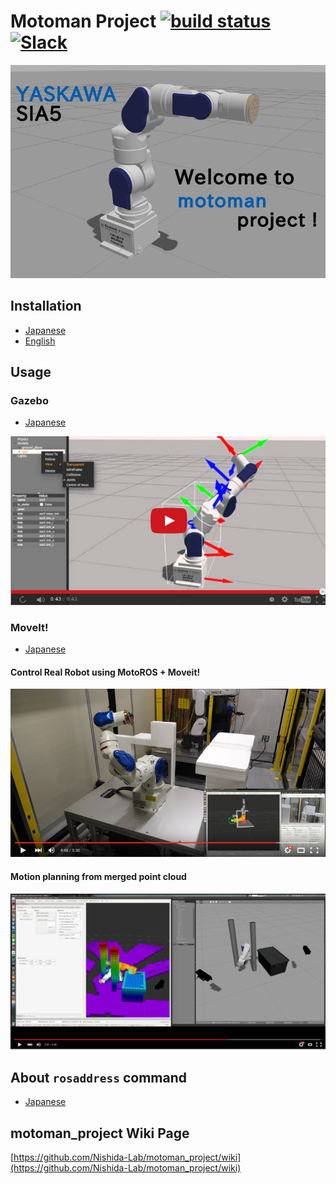 # Motoman Project [![build status](https://gitlab.com/MoriKen254/motoman_project/badges/add-gitlabci-indigo/build.svg)](https://gitlab.com/MoriKen254/motoman_project/commits/add-gitlabci-indigo) [![Slack](https://img.shields.io/badge/slack-nishida--lab-dda0dd.svg)](http://nishida-lab.slack.com)

![SIA5](.image/sia5.png)
## Installation
* [Japanese](https://github.com/Nishida-Lab/motoman_project/wiki/Installation-%5BJapanese%5D)
* [English](https://github.com/Nishida-Lab/motoman_project/wiki/Installation-%5BEnglish%5D)

## Usage
### Gazebo
* [Japanese](https://github.com/Nishida-Lab/motoman_project/wiki/Gazebo-%5BJapanese%5D)

[![SIA5_gazebo](.image/gazebo_youtube.png)](http://www.youtube.com/watch?v=FJFXUtZzpJA)

### MoveIt!
* [Japanese](https://github.com/Nishida-Lab/motoman_project/wiki/MoveIt!-%5BJapanese%5D)

#### Control Real Robot using MotoROS + Moveit!
[![img](.image/moveit_youtube.png)](https://youtu.be/WvK1FSl2GSg)

#### Motion planning from merged point cloud
[![img](.image/multi_kinect_youtube.png)](https://youtu.be/WFr2TgGqnDg)

## About `rosaddress` command
* [Japanese](https://github.com/Nishida-Lab/motoman_project/wiki/About-rosaddress-command-%5BJapanese%5D)

## motoman_project Wiki Page
[https://github.com/Nishida-Lab/motoman_project/wiki](https://github.com/Nishida-Lab/motoman_project/wiki)
